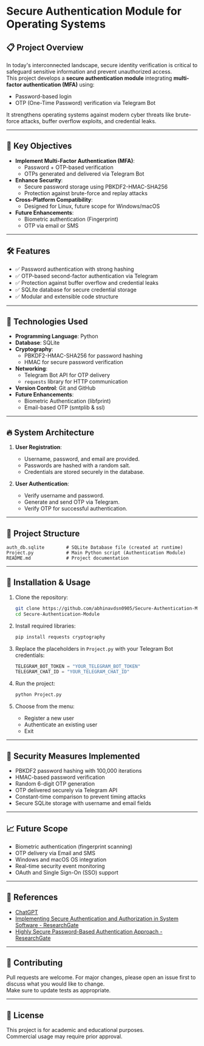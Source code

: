 # Secure Authentication Module for Operating Systems

## 📋 Project Overview

In today's interconnected landscape, secure identity verification is critical to safeguard sensitive information and prevent unauthorized access.  
This project develops a **secure authentication module** integrating **multi-factor authentication (MFA)** using:

- Password-based login
- OTP (One-Time Password) verification via Telegram Bot

It strengthens operating systems against modern cyber threats like brute-force attacks, buffer overflow exploits, and credential leaks.

---

## 🎯 Key Objectives

- **Implement Multi-Factor Authentication (MFA)**:
  - Password + OTP-based verification
  - OTPs generated and delivered via Telegram Bot
- **Enhance Security**:
  - Secure password storage using PBKDF2-HMAC-SHA256
  - Protection against brute-force and replay attacks
- **Cross-Platform Compatibility**:
  - Designed for Linux, future scope for Windows/macOS
- **Future Enhancements**:
  - Biometric authentication (Fingerprint)
  - OTP via email or SMS

---

## 🛠️ Features

- ✅ Password authentication with strong hashing
- ✅ OTP-based second-factor authentication via Telegram
- ✅ Protection against buffer overflow and credential leaks
- ✅ SQLite database for secure credential storage
- ✅ Modular and extensible code structure

---

## 🧹 Technologies Used

- **Programming Language**: Python
- **Database**: SQLite
- **Cryptography**:
  - PBKDF2-HMAC-SHA256 for password hashing
  - HMAC for secure password verification
- **Networking**:
  - Telegram Bot API for OTP delivery
  - `requests` library for HTTP communication
- **Version Control**: Git and GitHub
- **Future Enhancements**:
  - Biometric Authentication (libfprint)
  - Email-based OTP (smtplib & ssl)

---

## 🔥 System Architecture

1. **User Registration**:
   - Username, password, and email are provided.
   - Passwords are hashed with a random salt.
   - Credentials are stored securely in the database.

2. **User Authentication**:
   - Verify username and password.
   - Generate and send OTP via Telegram.
   - Verify OTP for successful authentication.

---

## 📂 Project Structure

```plaintext
auth_db.sqlite        # SQLite Database file (created at runtime)
Project.py            # Main Python script (Authentication Module)
README.md             # Project documentation
```

---

## 🚀 Installation & Usage

1. Clone the repository:
   ```bash
   git clone https://github.com/abhinavdsn0905/Secure-Authentication-Module
   cd Secure-Authentication-Module
   ```

2. Install required libraries:
   ```bash
   pip install requests cryptography
   ```

3. Replace the placeholders in `Project.py` with your Telegram Bot credentials:
   ```python
   TELEGRAM_BOT_TOKEN = "YOUR_TELEGRAM_BOT_TOKEN"
   TELEGRAM_CHAT_ID = "YOUR_TELEGRAM_CHAT_ID"
   ```

4. Run the project:
   ```bash
   python Project.py
   ```

5. Choose from the menu:
   - Register a new user
   - Authenticate an existing user
   - Exit

---

## 🔐 Security Measures Implemented

- PBKDF2 password hashing with 100,000 iterations
- HMAC-based password verification
- Random 6-digit OTP generation
- OTP delivered securely via Telegram API
- Constant-time comparison to prevent timing attacks
- Secure SQLite storage with username and email fields

---

## 📈 Future Scope

- Biometric authentication (fingerprint scanning)
- OTP delivery via Email and SMS
- Windows and macOS OS integration
- Real-time security event monitoring
- OAuth and Single Sign-On (SSO) support

---

## 📜 References

- [ChatGPT](https://openai.com/)
- [Implementing Secure Authentication and Authorization in System Software - ResearchGate](https://www.researchgate.net/publication/389359231_Implementing_Secure_Authentication_and_Authorization_in_System_Software)
- [Highly Secure Password-Based Authentication Approach - ResearchGate](https://www.researchgate.net/publication/386071817_Highly_Secure_and_Easy_to_Remember_PasswordBased_Authentication_Approach)

---

## 🤝 Contributing

Pull requests are welcome. For major changes, please open an issue first to discuss what you would like to change.  
Make sure to update tests as appropriate.

---

## 📄 License

This project is for academic and educational purposes.  
Commercial usage may require prior approval.
